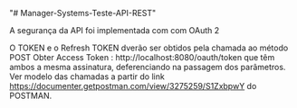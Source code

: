 "# Manager-Systems-Teste-API-REST" 

A segurança da API foi implementada com com OAuth 2

O TOKEN e o Refresh TOKEN dverão ser obtidos pela chamada ao método POST Obter Access Token : http://localhost:8080/oauth/token que têm ambos a mesma assinatura, deferenciando na passagem dos parâmetros. Ver modelo das chamadas a partir do link https://documenter.getpostman.com/view/3275259/S1ZxbpwY do POSTMAN.




